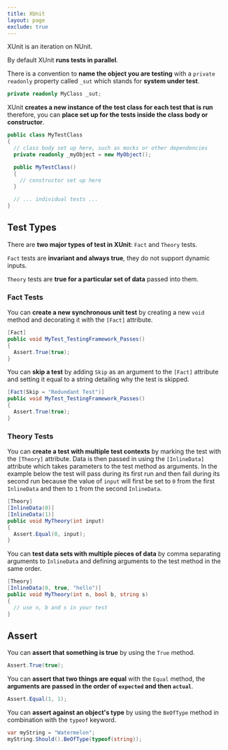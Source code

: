 ```yaml
---
title: XUnit
layout: page
exclude: true
---
```


XUnit is an iteration on NUnit. 

By default XUnit **runs tests in parallel**.

There is a convention to **name the object you are testing** with a `private readonly` property called `_sut` which stands for **system under test**.
```csharp
private readonly MyClass _sut;
```

XUnit **creates a new instance of the test class for each test that is run** therefore, you can **place set up for the tests inside the class body or constructor**.
```csharp
public class MyTestClass
{
  // class body set up here, such as mocks or other dependencies
  private readonly _myObject = new MyObject();

  public MyTestClass()
  {
    // constructor set up here
  }

  // ... individual tests ...
}
```

## Test Types

There are **two major types of test in XUnit**: `Fact` and `Theory` tests. 

`Fact` tests are **invariant and always true**, they do not support dynamic inputs.

`Theory` tests are **true for a particular set of data** passed into them.

### Fact Tests

You can **create a new synchronous unit test** by creating a new `void` method and decorating it with the `[Fact]` attribute.
```csharp
[Fact]
public void MyTest_TestingFramework_Passes()
{
  Assert.True(true);
}
```

You can **skip a test** by adding `Skip` as an argument to the `[Fact]` attribute and setting it equal to a string detailing why the test is skipped.
```csharp
[Fact(Skip = "Redundant Test")]
public void MyTest_TestingFramework_Passes()
{
  Assert.True(true);
}
```

### Theory Tests

You can **create a test with multiple test contexts** by marking the test with the `[Theory]` attribute. Data is then passed in using the `[InlineData]` attribute which takes parameters to the test method as arguments. In the example below the test will pass during its first run and then fail during its second run because the value of `input` will first be set to `0` from the first `InlineData` and then to `1` from the second `InlineData`.
```csharp
[Theory]
[InlineData(0)]
[InlineData(1)]
public void MyTheory(int input)
{
  Assert.Equal(0, input);
}
```

You can **test data sets with multiple pieces of data** by comma separating arguments to `InlineData` and defining arguments to the test method in the same order.
```csharp
[Theory]
[InlineData(0, true, "hello")]
public void MyTheory(int n, bool b, string s)
{
  // use n, b and s in your test
}
```

## Assert

You can **assert that something is true** by using the `True` method.
```csharp
Assert.True(true);
```

You can **assert that two things are equal** with the `Equal` method, the **arguments are passed in the order of `expected` and then `actual`**. 
```csharp
Assert.Equal(1, 1);
```

You can **assert against an object's type** by using the `BeOfType` method in combination with the `typeof` keyword.
```csharp
var myString = "Watermelon";
myString.Should().BeOfType(typeof(string));
```

<!--stackedit_data:
eyJoaXN0b3J5IjpbLTg3OTE3MzkzNywtMTkxNjUwMDAzOCwtNj
EyNjkyMTksMTEyMTM5NDcwLDU2NTc4MDYyMiwtMTU5NzMyMTg3
MywyMTE4OTQ4NTExLC0yMDYxNzE2NDg5XX0=
-->